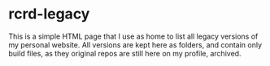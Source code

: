 # rcrd-legacy

This is a simple HTML page that I use as home to list all legacy versions of my personal website. All versions are kept here as folders, and contain only build files, as they original repos are still here on my profile, archived.
